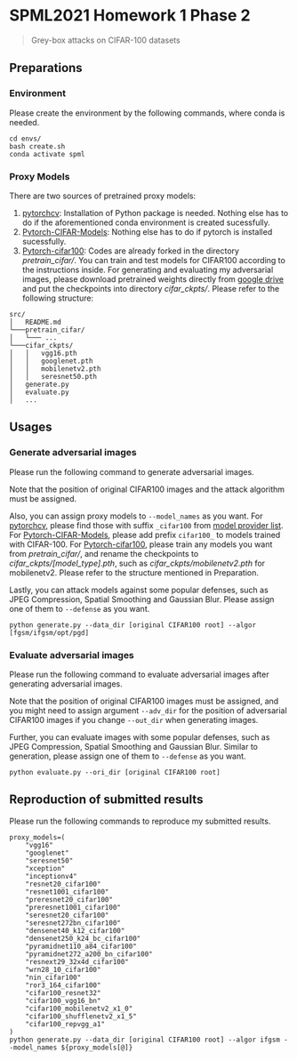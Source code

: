 # SPML2021 Homework 1 Phase 2

> Grey-box attacks on CIFAR-100 datasets

## Preparations

### Environment

Please create the environment by the following commands, where conda is needed.

```
cd envs/
bash create.sh
conda activate spml
```

### Proxy Models

There are two sources of pretrained proxy models:

1. [pytorchcv](https://github.com/osmr/imgclsmob/tree/master/pytorch): Installation of Python package is needed. Nothing else has to do if the aforementioned conda environment is created sucessfully.
2. [Pytorch-CIFAR-Models](https://github.com/chenyaofo/pytorch-cifar-models): Nothing else has to do if pytorch is installed sucessfully.
3. [Pytorch-cifar100](https://github.com/weiaicunzai/pytorch-cifar100): Codes are already forked in the directory *pretrain_cifar/*. You can train and test models for CIFAR100 according to the instructions inside. For generating and evaluating my adversarial images, please download pretrained weights directly from [google drive](https://drive.google.com/file/d/1MOJce8uvf-eTTzVzEW49tmsM_u4ODxJb/view?usp=sharing) and put the checkpoints into directory *cifar_ckpts/*. Please refer to the following structure:
```
src/
│   README.md
└───pretrain_cifar/
│   └─── ...
└───cifar_ckpts/
│   │   vgg16.pth
│   │   googlenet.pth
│   │   mobilenetv2.pth
│   │   seresnet50.pth
│   generate.py
│   evaluate.py
│   ...
```

## Usages

### Generate adversarial images

Please run the following command to generate adversarial images. 

Note that the position of original CIFAR100 images and the attack algorithm must be assigned.

Also, you can assign proxy models to `--model_names` as you want. For [pytorchcv](https://github.com/osmr/imgclsmob/tree/master/pytorch), please find those with suffix `_cifar100` from [model provider list](https://github.com/osmr/imgclsmob/blob/master/pytorch/pytorchcv/model_provider.py). For [Pytorch-CIFAR-Models](https://github.com/chenyaofo/pytorch-cifar-models), please add prefix `cifar100_` to models trained with CIFAR-100. For [Pytorch-cifar100](https://github.com/weiaicunzai/pytorch-cifar100), please train any models you want from *pretrain_cifar/*, and rename the checkpoints to *cifar_ckpts/[model_type].pth*, such as *cifar_ckpts/mobilenetv2.pth* for mobilenetv2. Please refer to the structure mentioned in Preparation.

Lastly, you can attack models against some popular defenses, such as JPEG Compression, Spatial Smoothing and Gaussian Blur. Please assign one of them to `--defense` as you want.

```
python generate.py --data_dir [original CIFAR100 root] --algor [fgsm/ifgsm/opt/pgd]
```

### Evaluate adversarial images

Please run the following command to evaluate adversarial images after generating adversarial images.

Note that the position of original CIFAR100 images must be assigned, and you might need to assign argument `--adv_dir` for the position of adversarial CIFAR100 images if you change `--out_dir` when generating images.

Further, you can evaluate images with some popular defenses, such as JPEG Compression, Spatial Smoothing and Gaussian Blur. Similar to generation, please assign one of them to `--defense` as you want.

```
python evaluate.py --ori_dir [original CIFAR100 root]
```

## Reproduction of submitted results

Please run the following commands to reproduce my submitted results.

```
proxy_models=(
    "vgg16"
    "googlenet"
    "seresnet50"
    "xception"
    "inceptionv4"
    "resnet20_cifar100"
    "resnet1001_cifar100"
    "preresnet20_cifar100"
    "preresnet1001_cifar100"
    "seresnet20_cifar100"
    "seresnet272bn_cifar100"
    "densenet40_k12_cifar100"
    "densenet250_k24_bc_cifar100"
    "pyramidnet110_a84_cifar100"
    "pyramidnet272_a200_bn_cifar100"
    "resnext29_32x4d_cifar100"
    "wrn28_10_cifar100"
    "nin_cifar100"
    "ror3_164_cifar100"
    "cifar100_resnet32"
    "cifar100_vgg16_bn"
    "cifar100_mobilenetv2_x1_0"
    "cifar100_shufflenetv2_x1_5"
    "cifar100_repvgg_a1"
)
python generate.py --data_dir [original CIFAR100 root] --algor ifgsm --model_names ${proxy_models[@]}
```


